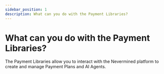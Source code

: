 ```yaml
---
sidebar_position: 1
description: What can you do with the Payment Libraries?
---
```


# What can you do with the Payment Libraries?

The Payment Libraries allow you to interact with the Nevermined platform to create and manage Payment Plans and AI Agents.
